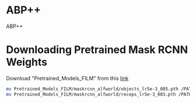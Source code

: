 # ABP++
ABP++



# Downloading Pretrained Mask RCNN Weights
Download "Pretrained_Models_FILM" from this [link](https://drive.google.com/file/d/1mkypSblrc0U3k3kGcuPzVOaY1Rt9Lqpa/view)
```bash
mv Pretrained_Models_FILM/maskrcnn_alfworld/objects_lr5e-3_005.pth /PATH/TO/THIS/REPO
mv Pretrained_Models_FILM/maskrcnn_alfworld/receps_lr5e-3_003.pth /PATH/TO/THIS/REPO
```
